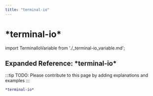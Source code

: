 ```yaml
---
title: "terminal-io"
---
```


# \*terminal-io\*

import TerminalIoVariable from './_terminal-io_variable.md';

<TerminalIoVariable />

## Expanded Reference: \*terminal-io\*

:::tip
TODO: Please contribute to this page by adding explanations and examples
:::

```lisp
*terminal-io*
```
